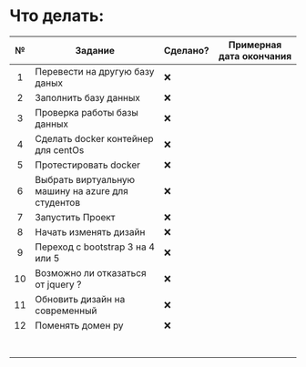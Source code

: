 # Что делать:

| № | Задание | Сделано? | Примерная дата окончания |
| :-: | - | - | - |
| 1 | Перевести на другую базу даных | ❌ |   |
| 2 | Заполнить базу данных | ❌ |   |
| 3 | Проверка работы базы данных | ❌ |   |
| 4 | Сделать docker контейнер для centOs | ❌ |   |
| 5 | Протестировать docker | ❌ |   |
| 6 | Выбрать виртуальную машину на azure для студентов | ❌ |   |
| 7 | Запустить Проект | ❌ |   |
| 8 | Начать изменять дизайн | ❌ |   |
| 9 | Переход с bootstrap 3 на 4 или 5 | ❌ |   |
| 10 | Возможно ли отказаться от jquery ? | ❌ |   |
| 11 | Обновить дизайн на современный | ❌ |   |
| 12 | Поменять домен ру | ❌ |   |
|   |   |   |   |
|   |   |   |   |
|   |   |   |   |
|   |   |   |   |
|   |   |   |   |
|   |   |   |   |
|   |   |   |   |
